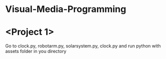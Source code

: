 # Visual-Media-Programming

# <Project 1>
Go to clock.py, robotarm.py, solarsystem.py, clock.py and run python with assets folder in you directory

